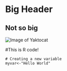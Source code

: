# Big Header
## Not so big
![Image of Yaktocat](https://octodex.github.com/images/yaktocat.png)



#This is R code!
```{r}
# Creating a new variable
myvar<-"Hello World"
```
